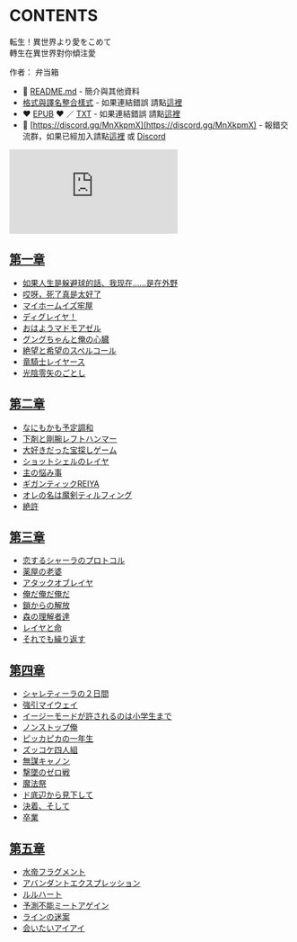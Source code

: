 # CONTENTS

転生！異世界より愛をこめて  
轉生在異世界對你傾注愛  

作者： 弁当箱  



- :closed_book: [README.md](README.md) - 簡介與其他資料
- [格式與譯名整合樣式](https://github.com/bluelovers/node-novel/blob/master/lib/locales/%E8%BB%A2%E7%94%9F%EF%BC%81%E7%95%B0%E4%B8%96%E7%95%8C%E3%82%88%E3%82%8A%E6%84%9B%E3%82%92%E3%81%93%E3%82%81%E3%81%A6.ts) - 如果連結錯誤 請點[這裡](https://github.com/bluelovers/node-novel/blob/master/lib/locales/)
-  :heart: [EPUB](https://gitlab.com/demonovel/epub-txt/blob/master/syosetu/%E8%BB%A2%E7%94%9F%EF%BC%81%E7%95%B0%E4%B8%96%E7%95%8C%E3%82%88%E3%82%8A%E6%84%9B%E3%82%92%E3%81%93%E3%82%81%E3%81%A6.epub) :heart:  ／ [TXT](https://gitlab.com/demonovel/epub-txt/blob/master/syosetu/out/%E8%BB%A2%E7%94%9F%EF%BC%81%E7%95%B0%E4%B8%96%E7%95%8C%E3%82%88%E3%82%8A%E6%84%9B%E3%82%92%E3%81%93%E3%82%81%E3%81%A6.out.txt) - 如果連結錯誤 請點[這裡](https://gitlab.com/demonovel/epub-txt/blob/master/syosetu/)
- :mega: [https://discord.gg/MnXkpmX](https://discord.gg/MnXkpmX) - 報錯交流群，如果已經加入請點[這裡](https://discordapp.com/channels/467794087769014273/467794088285175809) 或 [Discord](https://discordapp.com/channels/@me)


![導航目錄](https://chart.apis.google.com/chart?cht=qr&chs=150x150&chl=https://gitlab.com/novel-group/txt-source/blob/master/syosetu/転生！異世界より愛をこめて/導航目錄.md "導航目錄")




## [第一章](00000_%E7%AC%AC%E4%B8%80%E7%AB%A0)

- [如果人生是躲避球的話、我现在……是在外野](00000_%E7%AC%AC%E4%B8%80%E7%AB%A0/00010_%E5%A6%82%E6%9E%9C%E4%BA%BA%E7%94%9F%E6%98%AF%E8%BA%B2%E9%81%BF%E7%90%83%E7%9A%84%E8%A9%B1%E3%80%81%E6%88%91%E7%8E%B0%E5%9C%A8%E2%80%A6%E2%80%A6%E6%98%AF%E5%9C%A8%E5%A4%96%E9%87%8E.txt)
- [哎呀，死了真是太好了](00000_%E7%AC%AC%E4%B8%80%E7%AB%A0/00020_%E5%93%8E%E5%91%80%EF%BC%8C%E6%AD%BB%E4%BA%86%E7%9C%9F%E6%98%AF%E5%A4%AA%E5%A5%BD%E4%BA%86.txt)
- [マイホームイズ牢屋](00000_%E7%AC%AC%E4%B8%80%E7%AB%A0/00030_%E3%83%9E%E3%82%A4%E3%83%9B%E3%83%BC%E3%83%A0%E3%82%A4%E3%82%BA%E7%89%A2%E5%B1%8B.txt)
- [ディグレイヤ！](00000_%E7%AC%AC%E4%B8%80%E7%AB%A0/00040_%E3%83%87%E3%82%A3%E3%82%B0%E3%83%AC%E3%82%A4%E3%83%A4%EF%BC%81.txt)
- [おはようマドモアゼル](00000_%E7%AC%AC%E4%B8%80%E7%AB%A0/00050_%E3%81%8A%E3%81%AF%E3%82%88%E3%81%86%E3%83%9E%E3%83%89%E3%83%A2%E3%82%A2%E3%82%BC%E3%83%AB.txt)
- [グングちゃんと俺の心臓](00000_%E7%AC%AC%E4%B8%80%E7%AB%A0/00060_%E3%82%B0%E3%83%B3%E3%82%B0%E3%81%A1%E3%82%83%E3%82%93%E3%81%A8%E4%BF%BA%E3%81%AE%E5%BF%83%E8%87%93.txt)
- [絶望と希望のスペルコール](00000_%E7%AC%AC%E4%B8%80%E7%AB%A0/00070_%E7%B5%B6%E6%9C%9B%E3%81%A8%E5%B8%8C%E6%9C%9B%E3%81%AE%E3%82%B9%E3%83%9A%E3%83%AB%E3%82%B3%E3%83%BC%E3%83%AB.txt)
- [竜騎士レイヤース](00000_%E7%AC%AC%E4%B8%80%E7%AB%A0/00080_%E7%AB%9C%E9%A8%8E%E5%A3%AB%E3%83%AC%E3%82%A4%E3%83%A4%E3%83%BC%E3%82%B9.txt)
- [光陰零矢のごとし](00000_%E7%AC%AC%E4%B8%80%E7%AB%A0/00090_%E5%85%89%E9%99%B0%E9%9B%B6%E7%9F%A2%E3%81%AE%E3%81%94%E3%81%A8%E3%81%97.txt)


## [第二章](00010_%E7%AC%AC%E4%BA%8C%E7%AB%A0)

- [なにもかも予定調和](00010_%E7%AC%AC%E4%BA%8C%E7%AB%A0/00010_%E3%81%AA%E3%81%AB%E3%82%82%E3%81%8B%E3%82%82%E4%BA%88%E5%AE%9A%E8%AA%BF%E5%92%8C.txt)
- [下剤と剛腕レフトハンマー](00010_%E7%AC%AC%E4%BA%8C%E7%AB%A0/00020_%E4%B8%8B%E5%89%A4%E3%81%A8%E5%89%9B%E8%85%95%E3%83%AC%E3%83%95%E3%83%88%E3%83%8F%E3%83%B3%E3%83%9E%E3%83%BC.txt)
- [大好きだった宝探しゲーム](00010_%E7%AC%AC%E4%BA%8C%E7%AB%A0/00030_%E5%A4%A7%E5%A5%BD%E3%81%8D%E3%81%A0%E3%81%A3%E3%81%9F%E5%AE%9D%E6%8E%A2%E3%81%97%E3%82%B2%E3%83%BC%E3%83%A0.txt)
- [ショットシェルのレイヤ](00010_%E7%AC%AC%E4%BA%8C%E7%AB%A0/00040_%E3%82%B7%E3%83%A7%E3%83%83%E3%83%88%E3%82%B7%E3%82%A7%E3%83%AB%E3%81%AE%E3%83%AC%E3%82%A4%E3%83%A4.txt)
- [主の悩み事](00010_%E7%AC%AC%E4%BA%8C%E7%AB%A0/00050_%E4%B8%BB%E3%81%AE%E6%82%A9%E3%81%BF%E4%BA%8B.txt)
- [ギガンティックREIYA](00010_%E7%AC%AC%E4%BA%8C%E7%AB%A0/00060_%E3%82%AE%E3%82%AC%E3%83%B3%E3%83%86%E3%82%A3%E3%83%83%E3%82%AFREIYA.txt)
- [オレの名は魔剣ティルフィング](00010_%E7%AC%AC%E4%BA%8C%E7%AB%A0/00070_%E3%82%AA%E3%83%AC%E3%81%AE%E5%90%8D%E3%81%AF%E9%AD%94%E5%89%A3%E3%83%86%E3%82%A3%E3%83%AB%E3%83%95%E3%82%A3%E3%83%B3%E3%82%B0.txt)
- [絶許](00010_%E7%AC%AC%E4%BA%8C%E7%AB%A0/00080_%E7%B5%B6%E8%A8%B1.txt)


## [第三章](00020_%E7%AC%AC%E4%B8%89%E7%AB%A0)

- [恋するシャーラのプロトコル](00020_%E7%AC%AC%E4%B8%89%E7%AB%A0/00010_%E6%81%8B%E3%81%99%E3%82%8B%E3%82%B7%E3%83%A3%E3%83%BC%E3%83%A9%E3%81%AE%E3%83%97%E3%83%AD%E3%83%88%E3%82%B3%E3%83%AB.txt)
- [薬屋の老婆](00020_%E7%AC%AC%E4%B8%89%E7%AB%A0/00020_%E8%96%AC%E5%B1%8B%E3%81%AE%E8%80%81%E5%A9%86.txt)
- [アタックオブレイヤ](00020_%E7%AC%AC%E4%B8%89%E7%AB%A0/00030_%E3%82%A2%E3%82%BF%E3%83%83%E3%82%AF%E3%82%AA%E3%83%96%E3%83%AC%E3%82%A4%E3%83%A4.txt)
- [俺だ俺だ俺だ](00020_%E7%AC%AC%E4%B8%89%E7%AB%A0/00040_%E4%BF%BA%E3%81%A0%E4%BF%BA%E3%81%A0%E4%BF%BA%E3%81%A0.txt)
- [鎖からの解放](00020_%E7%AC%AC%E4%B8%89%E7%AB%A0/00050_%E9%8E%96%E3%81%8B%E3%82%89%E3%81%AE%E8%A7%A3%E6%94%BE.txt)
- [森の理解者達](00020_%E7%AC%AC%E4%B8%89%E7%AB%A0/00060_%E6%A3%AE%E3%81%AE%E7%90%86%E8%A7%A3%E8%80%85%E9%81%94.txt)
- [レイヤと命](00020_%E7%AC%AC%E4%B8%89%E7%AB%A0/00070_%E3%83%AC%E3%82%A4%E3%83%A4%E3%81%A8%E5%91%BD.txt)
- [それでも繰り返す](00020_%E7%AC%AC%E4%B8%89%E7%AB%A0/00080_%E3%81%9D%E3%82%8C%E3%81%A7%E3%82%82%E7%B9%B0%E3%82%8A%E8%BF%94%E3%81%99.txt)


## [第四章](00030_%E7%AC%AC%E5%9B%9B%E7%AB%A0)

- [シャレティーラの２日間](00030_%E7%AC%AC%E5%9B%9B%E7%AB%A0/00010_%E3%82%B7%E3%83%A3%E3%83%AC%E3%83%86%E3%82%A3%E3%83%BC%E3%83%A9%E3%81%AE%EF%BC%92%E6%97%A5%E9%96%93.txt)
- [強引マイウェイ](00030_%E7%AC%AC%E5%9B%9B%E7%AB%A0/00020_%E5%BC%B7%E5%BC%95%E3%83%9E%E3%82%A4%E3%82%A6%E3%82%A7%E3%82%A4.txt)
- [イージーモードが許されるのは小学生まで](00030_%E7%AC%AC%E5%9B%9B%E7%AB%A0/00030_%E3%82%A4%E3%83%BC%E3%82%B8%E3%83%BC%E3%83%A2%E3%83%BC%E3%83%89%E3%81%8C%E8%A8%B1%E3%81%95%E3%82%8C%E3%82%8B%E3%81%AE%E3%81%AF%E5%B0%8F%E5%AD%A6%E7%94%9F%E3%81%BE%E3%81%A7.txt)
- [ノンストップ俺](00030_%E7%AC%AC%E5%9B%9B%E7%AB%A0/00040_%E3%83%8E%E3%83%B3%E3%82%B9%E3%83%88%E3%83%83%E3%83%97%E4%BF%BA.txt)
- [ピッカピカの一年生](00030_%E7%AC%AC%E5%9B%9B%E7%AB%A0/00050_%E3%83%94%E3%83%83%E3%82%AB%E3%83%94%E3%82%AB%E3%81%AE%E4%B8%80%E5%B9%B4%E7%94%9F.txt)
- [ズッコケ四人組](00030_%E7%AC%AC%E5%9B%9B%E7%AB%A0/00060_%E3%82%BA%E3%83%83%E3%82%B3%E3%82%B1%E5%9B%9B%E4%BA%BA%E7%B5%84.txt)
- [無謀キャノン](00030_%E7%AC%AC%E5%9B%9B%E7%AB%A0/00070_%E7%84%A1%E8%AC%80%E3%82%AD%E3%83%A3%E3%83%8E%E3%83%B3.txt)
- [撃墜のゼロ戦](00030_%E7%AC%AC%E5%9B%9B%E7%AB%A0/00080_%E6%92%83%E5%A2%9C%E3%81%AE%E3%82%BC%E3%83%AD%E6%88%A6.txt)
- [魔法祭](00030_%E7%AC%AC%E5%9B%9B%E7%AB%A0/00090_%E9%AD%94%E6%B3%95%E7%A5%AD.txt)
- [ド底辺から見下して](00030_%E7%AC%AC%E5%9B%9B%E7%AB%A0/00100_%E3%83%89%E5%BA%95%E8%BE%BA%E3%81%8B%E3%82%89%E8%A6%8B%E4%B8%8B%E3%81%97%E3%81%A6.txt)
- [決着、そして](00030_%E7%AC%AC%E5%9B%9B%E7%AB%A0/00110_%E6%B1%BA%E7%9D%80%E3%80%81%E3%81%9D%E3%81%97%E3%81%A6.txt)
- [卒業](00030_%E7%AC%AC%E5%9B%9B%E7%AB%A0/00120_%E5%8D%92%E6%A5%AD.txt)


## [第五章](00040_%E7%AC%AC%E4%BA%94%E7%AB%A0)

- [水帝フラグメント](00040_%E7%AC%AC%E4%BA%94%E7%AB%A0/00010_%E6%B0%B4%E5%B8%9D%E3%83%95%E3%83%A9%E3%82%B0%E3%83%A1%E3%83%B3%E3%83%88.txt)
- [アバンダントエクスプレッション](00040_%E7%AC%AC%E4%BA%94%E7%AB%A0/00020_%E3%82%A2%E3%83%90%E3%83%B3%E3%83%80%E3%83%B3%E3%83%88%E3%82%A8%E3%82%AF%E3%82%B9%E3%83%97%E3%83%AC%E3%83%83%E3%82%B7%E3%83%A7%E3%83%B3.txt)
- [ルルハート](00040_%E7%AC%AC%E4%BA%94%E7%AB%A0/00030_%E3%83%AB%E3%83%AB%E3%83%8F%E3%83%BC%E3%83%88.txt)
- [予測不能ミートアゲイン](00040_%E7%AC%AC%E4%BA%94%E7%AB%A0/00040_%E4%BA%88%E6%B8%AC%E4%B8%8D%E8%83%BD%E3%83%9F%E3%83%BC%E3%83%88%E3%82%A2%E3%82%B2%E3%82%A4%E3%83%B3.txt)
- [ラインの迷案](00040_%E7%AC%AC%E4%BA%94%E7%AB%A0/00050_%E3%83%A9%E3%82%A4%E3%83%B3%E3%81%AE%E8%BF%B7%E6%A1%88.txt)
- [会いたいアイアイ](00040_%E7%AC%AC%E4%BA%94%E7%AB%A0/00060_%E4%BC%9A%E3%81%84%E3%81%9F%E3%81%84%E3%82%A2%E3%82%A4%E3%82%A2%E3%82%A4.txt)

